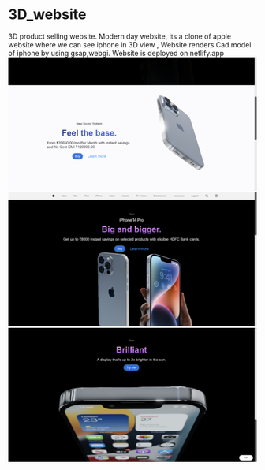 # 3D_website
3D product selling website.
Modern day website, its a clone of apple website where we can see iphone in 3D view , Website renders
Cad model of iphone by using gsap,webgi. Website is deployed on netlify.app
![img](src/assets/sample.png)
![img](src/assets/sample1.png)
![img](src/assets/sample2.png)
